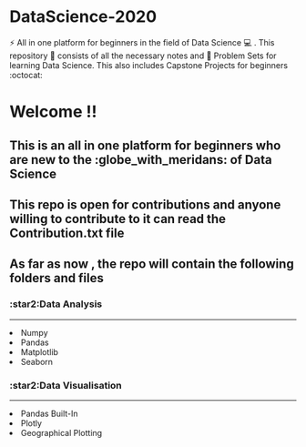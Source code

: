 # DataScience-2020
:zap: All in one platform for beginners in the field of Data Science :computer: . This repository :file_folder: consists of all the necessary notes and :notebook: Problem Sets for learning Data Science. This also includes Capstone Projects for beginners  :octocat: 

<h1> Welcome !!</h1>
<p>
  <h2>This is an all in one platform for beginners who are new to the :globe_with_meridans: of Data Science</h2>
  <h2>This repo is open for contributions and anyone willing to contribute to it can read the Contribution.txt file</h2>
  <h2>As far as now , the repo will contain the following folders and files</h2>
  <p>
  <h3 style="color=blue">:star2:Data Analysis </h3>
  <hr>
      <li>Numpy</li>
      <li>Pandas</li>
      <li>Matplotlib</li>
      <li>Seaborn</li>
  
  </p>
  <p>
  <h3 style="color=blue">:star2:Data Visualisation </h3>
  <hr>
      <li>Pandas Built-In</li>
      <li>Plotly</li>
      <li>Geographical Plotting</li>
      
  
  </p>
</p>
